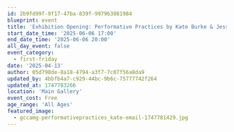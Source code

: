 ```yaml
---
id: 2b9fd99f-9f17-47ba-839f-997963081984
blueprint: event
title: 'Exhibition Opening: Performative Practices by Kate Burke & Jessica Swank'
start_date_time: '2025-06-06 17:00'
end_date_time: '2025-06-06 20:00'
all_day_event: false
event_category:
  - first-friday
date: '2025-04-13'
author: 05d798de-8a18-4794-a3f7-7c07f56a8da9
updated_by: 4bbfb4a7-c929-44bc-9b6c-75777742f264
updated_at: 1747783266
location: 'Main Gallery'
event_cost: Free
age_range: 'All Ages'
featured_image:
  - gccamg-performativepractices_kate-email-1747781429.jpg
---
```

